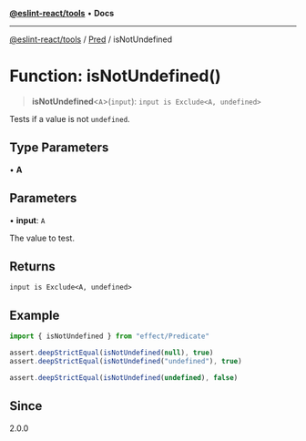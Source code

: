 [**@eslint-react/tools**](../../../README.md) • **Docs**

***

[@eslint-react/tools](../../../README.md) / [Pred](../README.md) / isNotUndefined

# Function: isNotUndefined()

> **isNotUndefined**\<`A`\>(`input`): `input is Exclude<A, undefined>`

Tests if a value is not `undefined`.

## Type Parameters

• **A**

## Parameters

• **input**: `A`

The value to test.

## Returns

`input is Exclude<A, undefined>`

## Example

```ts
import { isNotUndefined } from "effect/Predicate"

assert.deepStrictEqual(isNotUndefined(null), true)
assert.deepStrictEqual(isNotUndefined("undefined"), true)

assert.deepStrictEqual(isNotUndefined(undefined), false)
```

## Since

2.0.0

